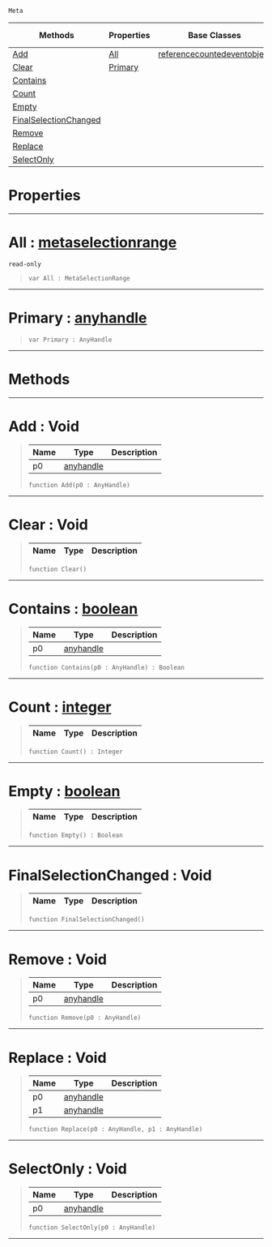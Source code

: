  `Meta`

|Methods|Properties|Base Classes|Derived Classes|
|---|---|---|---|
|[Add](metaselection.md#add-void)|[All](metaselection.md#all-zilch-engine-document)|[referencecountedeventobject](referencecountedeventobject.md)| |
|[Clear](metaselection.md#clear-void)|[Primary](metaselection.md#primary-zilch-engine-docu)| | |
|[Contains](metaselection.md#contains-zilch-engine-doc)| | | |
|[Count](metaselection.md#count-zilch-engine-docume)| | | |
|[Empty](metaselection.md#empty-zilch-engine-docume)| | | |
|[FinalSelectionChanged](metaselection.md#finalselectionchanged-vo)| | | |
|[Remove](metaselection.md#remove-void)| | | |
|[Replace](metaselection.md#replace-void)| | | |
|[SelectOnly](metaselection.md#selectonly-void)| | | |


 #  Properties


---  
 #  All : [metaselectionrange](metaselectionrange.md)

 `read-only`

> 
> ```TS:Nada
> var All : MetaSelectionRange


---  
 #  Primary : [anyhandle](../nada_base_types/anyhandle.md)

> 
> ```TS:Nada
> var Primary : AnyHandle


---  
 #  Methods


---  
 #  Add : Void

> 
> |Name|Type|Description|
> |---|---|---|
> |p0|[anyhandle](../nada_base_types/anyhandle.md)| |
> ```TS:Nada
> function Add(p0 : AnyHandle)
> ``` 


---  
 #  Clear : Void

> 
> |Name|Type|Description|
> |---|---|---|
> ```TS:Nada
> function Clear()
> ``` 


---  
 #  Contains : [boolean](../nada_base_types/boolean.md)

> 
> |Name|Type|Description|
> |---|---|---|
> |p0|[anyhandle](../nada_base_types/anyhandle.md)| |
> ```TS:Nada
> function Contains(p0 : AnyHandle) : Boolean
> ``` 


---  
 #  Count : [integer](../nada_base_types/integer.md)

> 
> |Name|Type|Description|
> |---|---|---|
> ```TS:Nada
> function Count() : Integer
> ``` 


---  
 #  Empty : [boolean](../nada_base_types/boolean.md)

> 
> |Name|Type|Description|
> |---|---|---|
> ```TS:Nada
> function Empty() : Boolean
> ``` 


---  
 #  FinalSelectionChanged : Void

> 
> |Name|Type|Description|
> |---|---|---|
> ```TS:Nada
> function FinalSelectionChanged()
> ``` 


---  
 #  Remove : Void

> 
> |Name|Type|Description|
> |---|---|---|
> |p0|[anyhandle](../nada_base_types/anyhandle.md)| |
> ```TS:Nada
> function Remove(p0 : AnyHandle)
> ``` 


---  
 #  Replace : Void

> 
> |Name|Type|Description|
> |---|---|---|
> |p0|[anyhandle](../nada_base_types/anyhandle.md)| |
> |p1|[anyhandle](../nada_base_types/anyhandle.md)| |
> ```TS:Nada
> function Replace(p0 : AnyHandle, p1 : AnyHandle)
> ``` 


---  
 #  SelectOnly : Void

> 
> |Name|Type|Description|
> |---|---|---|
> |p0|[anyhandle](../nada_base_types/anyhandle.md)| |
> ```TS:Nada
> function SelectOnly(p0 : AnyHandle)
> ``` 


---  
 

 